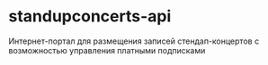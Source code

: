 # standupconcerts-api
Интернет-портал для размещения записей стендап-концертов с возможностью управления платными подписками
